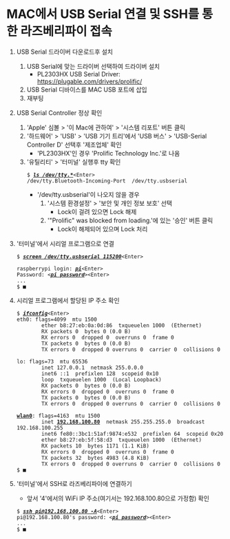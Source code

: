 # MAC에서 USB Serial 연결 및 SSH를 통한 라즈베리파이 접속

1. USB Serial 드라이버 다운로드후 설치
   1. USB Serial에 맞는 드라이버 선택하여 드라이버 설치
      * PL2303HX USB Serial Driver: https://plugable.com/drivers/prolific/
   2. USB Serial 디바이스를 MAC USB 포트에 삽입
   3. 재부팅

2. USB Serial Controller 정상 확인
   1. 'Apple' 심볼 > '이 Mac에 관하여' > '시스템 리포트' 버튼 클릭
   2. '하드웨어' > 'USB' > 'USB 기기 트리'에서 'USB 버스' > 'USB-Serial Controller D' 선택후 '제조업체' 확인
      * 'PL2303HX'인 경우 'Prolific Technology Inc.'로 나옴
   3. '유틸리티' > '터미널' 실행후 tty 확인 
      <pre><code>$ <b><u><i>ls /dev/tty.*</i></u></b>&lt;Enter&gt;
      /dev/tty.Bluetooth-Incoming-Port	/dev/tty.usbserial</code></pre>
      * '/dev/tty.usbserial'이 나오지 않을 경우
        1. '시스템 환경설정' > '보안 및 개인 정보 보호' 선택
           * Lock이 걸려 있으면 Lock 해제
        2. '"Prolific" was blocked from loading.'에 있는 '승인' 버튼 클릭
           * Lock이 해제되어 있으며 Lock 처리

3. '터미널'에서 시리얼 프로그램으로 연결
   <pre><code>$ <b><u><i>screen /dev/tty.usbserial 115200</i></u></b>&lt;Enter&gt;
   <Enter>
   raspberrypi login: <b><u><i>pi</i></u></b>&lt;Enter&gt;
   Password: &lt;<b><u><i>pi password</i></u></b>&gt;&lt;Enter&gt;
   ...
   $ ■</code></pre>

4. 시리얼 프로그램에서 할당된 IP 주소 확인
   <pre><code>$ <b><u><i>ifconfig</i></u></b>&lt;Enter&gt;
   eth0: flags=4099<UP,BROADCAST,MULTICAST>  mtu 1500
           ether b8:27:eb:0a:0d:86  txqueuelen 1000  (Ethernet)
           RX packets 0  bytes 0 (0.0 B)
           RX errors 0  dropped 0  overruns 0  frame 0
           TX packets 0  bytes 0 (0.0 B)
           TX errors 0  dropped 0 overruns 0  carrier 0  collisions 0

   lo: flags=73<UP,LOOPBACK,RUNNING>  mtu 65536
           inet 127.0.0.1  netmask 255.0.0.0
           inet6 ::1  prefixlen 128  scopeid 0x10<host>
           loop  txqueuelen 1000  (Local Loopback)
           RX packets 0  bytes 0 (0.0 B)
           RX errors 0  dropped 0  overruns 0  frame 0
           TX packets 0  bytes 0 (0.0 B)
           TX errors 0  dropped 0 overruns 0  carrier 0  collisions 0

   <b><u>wlan0</u></b>: flags=4163<UP,BROADCAST,RUNNING,MULTICAST>  mtu 1500
           inet <b><u>192.168.100.80</u></b>  netmask 255.255.255.0  broadcast 192.168.100.255
           inet6 fe80::3bc1:51af:9874:e532  prefixlen 64  scopeid 0x20<link>
           ether b8:27:eb:5f:58:d3  txqueuelen 1000  (Ethernet)
           RX packets 10  bytes 1171 (1.1 KiB)
           RX errors 0  dropped 0  overruns 0  frame 0
           TX packets 32  bytes 4983 (4.8 KiB)
           TX errors 0  dropped 0 overruns 0  carrier 0  collisions 0
   $ ■</code></pre>
   
5. '터미널'에서 SSH로 라즈베리파이에 연결하기
   * 앞서 '4'에서의 WiFi IP 주소(여기서는 192.168.100.80으로 가정함) 확인
   <pre><code>$ <b><u><i>ssh pi@192.168.100.80 -A</i></u></b>&lt;Enter&gt;
   pi@192.168.100.80's password: &lt;<b><u><i>pi password</i></u></b>&gt;&lt;Enter&gt;
   ...
   $ ■</code></pre>
